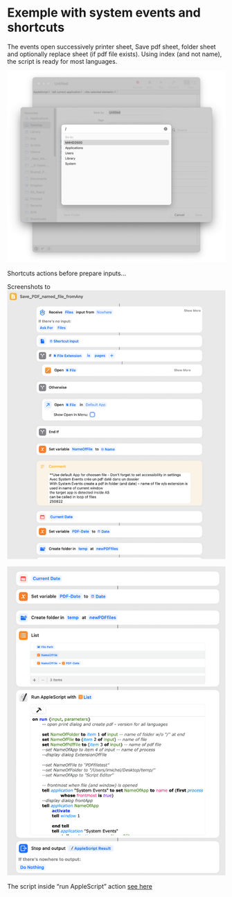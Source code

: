 # Exemple with system events and shortcuts

The events open successively printer sheet, Save pdf sheet, folder sheet and optionally replace sheet (if pdf file exists). Using index (and not name), the script is ready for most languages.

![screenshot 3](sheet_folder_select.png)

Shortcuts actions before prepare inputs...

Screenshots to
![screenshot 1](Shortcuts_top.png)

![screenshot 2](Shortcuts_bottom.png)

The script inside “run AppleScript” action [see here](https://github.com/dev-xiligroup/Some-notes-about-Applescript-in-Sequoia/blob/main/SavePDFwithSystemEvents/Run_Script.applescript)